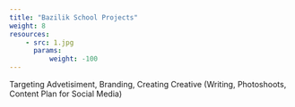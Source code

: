 ```yaml
---
title: "Bazilik School Projects"
weight: 8
resources:
    - src: 1.jpg
      params:
          weight: -100
---
```

  
Targeting Advetisiment, Branding, Creating Creative (Writing, Photoshoots, Content Plan for Social Media)


